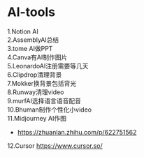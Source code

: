 # AI-tools

1.Notion AI\
2.AssemblyAI总结\
3.tome AI做PPT\
4.Canva有AI制作图片\
5.LeonardoAI注册需要等几天\
6.Clipdrop清理背景\
7.Mokker换背景包括背光\
8.Runway清理video\
9.murfAI选择语言语音配音\
10.Bhuman制作个性化小video\
11.Midjourney AI作图
- https://zhuanlan.zhihu.com/p/622751562

12.Cursor https://www.cursor.so/
